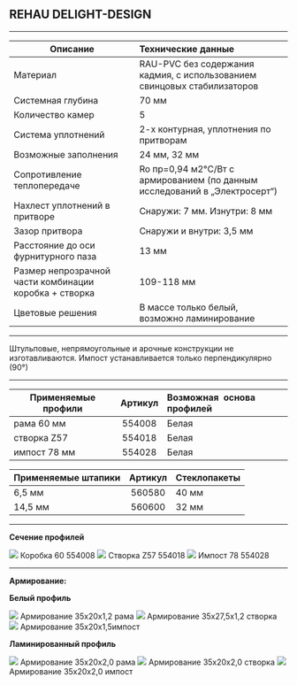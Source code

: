 ## **REHAU DELIGHT-DESIGN**

* * *

 | Описание  |  Технические данные |
|----------------|:----------|
|  Материал | RAU-PVC без содержания кадмия, с использованием свинцовых стабилизаторов | 
|  Системная глубина | 70 мм | 
|  Количество камер | 5 | 
|  Система уплотнений | 2-х контурная, уплотнения по притворам | 
|  Возможные заполнения | 24 мм, 32 мм | 
| Сопротивление теплопередаче | Ro пр=0,94 м2°С/Вт с армированием (по данным исследований в „Электросерт“) |
|  Нахлест уплотнений в притворе | Снаружи: 7 мм. Изнутри: 8 мм | 
|  Зазор притвора | Снаружи и внутри: 3,5 мм | 
|  Расстояние до оси фурнитурного паза | 13 мм | 
|  Размер непрозрачной части комбинации коробка + створка | 109-118 мм | 
| Цветовые решения | В массе только белый, возможно ламинирование | 

* * *

Штульповые, непрямоугольные и арочные конструкции не изготавливаются.
Импост устанавливается только перпендикулярно (90°)

* * *

| Применяемые профили | Артикул | Возможная  основа профилей |
|----------------|:---------:|:----------|
| рама 60 мм | 554008  |  Белая |
| створка Z57 | 554018 |  Белая |
| импост 78 мм | 554028 |  Белая |

  | Применяемые штапики | Артикул | Стеклопакеты |
|----------------|:---------:|:----------|
| 6,5 мм | 560580  |  40 мм |
| 14,5 мм | 560600 |  32 мм |

* * *

**Сечение профилей**

![](https://raw.githubusercontent.com/blackmixer/help_os/master/Delight-Design/media/image1.png)
Коробка 60 554008 
![](https://raw.githubusercontent.com/blackmixer/help_os/master/Delight-Design/media/image2.png)
Створка Z57 554018
![](https://raw.githubusercontent.com/blackmixer/help_os/master/Delight-Design/media/image3.png)
 Импост 78 554028

* * *

**Армирование:**

**Белый профиль**

![](https://raw.githubusercontent.com/blackmixer/help_os/master/Delight-Design/media/image4.png)
Армирование 35х20х1,2 рама
![](https://raw.githubusercontent.com/blackmixer/help_os/master/Delight-Design/media/image5.png)
Армирование 35х27,5х1,2 створка
![](https://raw.githubusercontent.com/blackmixer/help_os/master/Delight-Design/media/image6.png)
Армирование 35x20x1,5импост

**Ламинированный профиль**

![](https://raw.githubusercontent.com/blackmixer/help_os/master/Delight-Design/media/image4.png)
Армирование 35х20х2,0 рама
![](https://raw.githubusercontent.com/blackmixer/help_os/master/Delight-Design/media/image5.png)
Армирование 35х20х2,0 створка
![](https://raw.githubusercontent.com/blackmixer/help_os/master/Delight-Design/media/image6.png)
Армирование 35x20x2,0 импост

